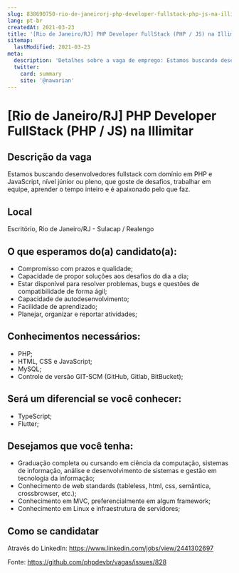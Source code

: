 ```yaml
---
slug: 838690750-rio-de-janeirorj-php-developer-fullstack-php-js-na-illimitar
lang: pt-br
createdAt: 2021-03-23
title: '[Rio de Janeiro/RJ] PHP Developer FullStack (PHP / JS) na Illimitar - Vaga de Emprego'
sitemap:
  lastModified: 2021-03-23
meta:
  description: 'Detalhes sobre a vaga de emprego: Estamos buscando desenvolvedores fullstack com domínio em PHP e JavaScript, nível júnior ou pleno, que goste de desafios, trabalhar em equipe, aprender o tempo inteiro e é apaixonado pelo que faz.'
  twitter:
    card: summary
    site: '@nawarian'
---
```


# [Rio de Janeiro/RJ] PHP Developer FullStack (PHP / JS) na Illimitar

<!--
==================================================
POR FAVOR, SÓ POSTE SE A VAGA FOR PARA DESENVOLVEDOR(A) PHP!

Não faça distinção de gênero no titulo da vaga.

Use: "PHP Developer" ao invés de "Desenvolvedor PHP" \o/

Exemplo: `[São Paulo/SP] PHP Developer na Nome da Empresa`

Evite fugir do padrão, isso só dá trabalho aos administradores,
pois os títulos são padronizados.
==================================================
-->

## Descrição da vaga

Estamos buscando desenvolvedores fullstack com domínio em PHP e JavaScript, nível júnior ou pleno, que goste de desafios, trabalhar em equipe, aprender o tempo inteiro e é apaixonado pelo que faz.

## Local

Escritório, Rio de Janeiro/RJ - Sulacap / Realengo

## O que esperamos do(a) candidato(a):

- Compromisso com prazos e qualidade; 
- Capacidade de propor soluções aos desafios do dia a dia; 
- Estar disponível para resolver problemas, bugs e questões de compatibilidade de forma ágil; 
- Capacidade de autodesenvolvimento; 
- Facilidade de aprendizado; 
- Planejar, organizar e reportar atividades;

## Conhecimentos necessários:

- PHP;
- HTML, CSS e JavaScript;
- MySQL;
- Controle de versão GIT-SCM (GitHub, Gitlab, BitBucket);

## Será um diferencial se você conhecer:

- TypeScript;
- Flutter;

## Desejamos que você tenha:

- Graduação completa ou cursando em ciência da computação, sistemas de informação, análise e desenvolvimento de sistemas e gestão em tecnologia da informação;
- Conhecimento de web standards (tableless, html, css, semântica, crossbrowser, etc.);
- Conhecimento em MVC, preferencialmente em algum framework;
- Conhecimento em Linux e infraestrutura de servidores;

## Como se candidatar

Através do LinkedIn: https://www.linkedin.com/jobs/view/2441302697

Fonte: https://github.com/phpdevbr/vagas/issues/828